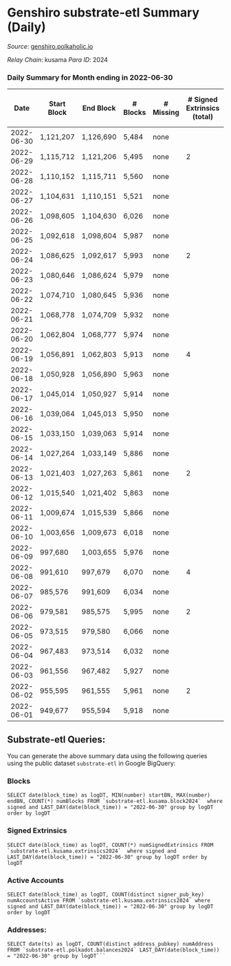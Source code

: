 # Genshiro substrate-etl Summary (Daily)

_Source_: [genshiro.polkaholic.io](https://genshiro.polkaholic.io)

*Relay Chain*: kusama
*Para ID*: 2024



### Daily Summary for Month ending in 2022-06-30


| Date | Start Block | End Block | # Blocks | # Missing | # Signed Extrinsics (total) | # Active Accounts | # Addresses with Balances | # Events | # Transfers | # XCM Transfers In | # XCM Transfers Out |
| ---- | ----------- | --------- | -------- | --------- | --------------------------- | ----------------- | ------------------------- | -------- | ----------- | ------------------ | ------------------- |
| 2022-06-30 | 1,121,207 | 1,126,690 | 5,484 | none |  |  | 24 | 10,977 |   |   |   |
| 2022-06-29 | 1,115,712 | 1,121,206 | 5,495 | none | 2 | 2 | 24 | 11,017 |   | 2  |   |
| 2022-06-28 | 1,110,152 | 1,115,711 | 5,560 | none |  |  | 24 | 11,134 |   | 1  |   |
| 2022-06-27 | 1,104,631 | 1,110,151 | 5,521 | none |  |  | 24 | 11,051 |   |   |   |
| 2022-06-26 | 1,098,605 | 1,104,630 | 6,026 | none |  |  | 24 | 12,062 |   |   |   |
| 2022-06-25 | 1,092,618 | 1,098,604 | 5,987 | none |  |  | 24 | 11,989 |   | 1  |   |
| 2022-06-24 | 1,086,625 | 1,092,617 | 5,993 | none | 2 | 2 | 24 | 12,009 |   | 1  |   |
| 2022-06-23 | 1,080,646 | 1,086,624 | 5,979 | none |  |  | 24 | 11,973 |   | 1  |   |
| 2022-06-22 | 1,074,710 | 1,080,645 | 5,936 | none |  |  | 24 | 11,892 |   | 2  |   |
| 2022-06-21 | 1,068,778 | 1,074,709 | 5,932 | none |  |  | 24 | 11,879 |   | 1  |   |
| 2022-06-20 | 1,062,804 | 1,068,777 | 5,974 | none |  |  | 24 | 11,963 |   | 1  |   |
| 2022-06-19 | 1,056,891 | 1,062,803 | 5,913 | none | 4 | 2 | 24 | 11,852 |   |   |   |
| 2022-06-18 | 1,050,928 | 1,056,890 | 5,963 | none |  |  | 24 | 11,936 |   |   |   |
| 2022-06-17 | 1,045,014 | 1,050,927 | 5,914 | none |  |  | 24 | 11,838 |   |   |   |
| 2022-06-16 | 1,039,064 | 1,045,013 | 5,950 | none |  |  | 24 | 11,910 |   |   |   |
| 2022-06-15 | 1,033,150 | 1,039,063 | 5,914 | none |  |  | 24 | 11,843 |   |   |   |
| 2022-06-14 | 1,027,264 | 1,033,149 | 5,886 | none |  |  | 24 | 11,786 |   |   |   |
| 2022-06-13 | 1,021,403 | 1,027,263 | 5,861 | none | 2 | 2 | 24 | 11,755 |   |   |   |
| 2022-06-12 | 1,015,540 | 1,021,402 | 5,863 | none |  |  | 24 | 11,741 |   |   |   |
| 2022-06-11 | 1,009,674 | 1,015,539 | 5,866 | none |  |  | 24 | 11,752 |   |   |   |
| 2022-06-10 | 1,003,656 | 1,009,673 | 6,018 | none |  |  | 24 | 12,051 |   |   |   |
| 2022-06-09 | 997,680 | 1,003,655 | 5,976 | none |  |  | 24 | 11,962 |   |   |   |
| 2022-06-08 | 991,610 | 997,679 | 6,070 | none | 4 | 2 | 24 | 12,171 |   |   |   |
| 2022-06-07 | 985,576 | 991,609 | 6,034 | none |  |  | 24 | 12,078 |   |   |   |
| 2022-06-06 | 979,581 | 985,575 | 5,995 | none | 2 | 2 | 24 | 12,018 |   |   |   |
| 2022-06-05 | 973,515 | 979,580 | 6,066 | none |  |  | 24 | 12,152 |   |   |   |
| 2022-06-04 | 967,483 | 973,514 | 6,032 | none |  |  | 24 | 12,089 |   |   |   |
| 2022-06-03 | 961,556 | 967,482 | 5,927 | none |  |  | 24 | 11,864 |   |   |   |
| 2022-06-02 | 955,595 | 961,555 | 5,961 | none | 2 | 2 | 24 | 11,945 |   |   |   |
| 2022-06-01 | 949,677 | 955,594 | 5,918 | none |  |  | 24 | 11,846 |   |   |   |

## Substrate-etl Queries:
You can generate the above summary data using the following queries using the public dataset `substrate-etl` in Google BigQuery:


### Blocks
```
SELECT date(block_time) as logDT, MIN(number) startBN, MAX(number) endBN, COUNT(*) numBlocks FROM `substrate-etl.kusama.block2024`  where signed and LAST_DAY(date(block_time)) = "2022-06-30" group by logDT order by logDT
```


### Signed Extrinsics
```
SELECT date(block_time) as logDT, COUNT(*) numSignedExtrinsics FROM `substrate-etl.kusama.extrinsics2024`  where signed and LAST_DAY(date(block_time)) = "2022-06-30" group by logDT order by logDT
```


### Active Accounts
```
SELECT date(block_time) as logDT, COUNT(distinct signer_pub_key) numAccountsActive FROM `substrate-etl.kusama.extrinsics2024` where signed and LAST_DAY(date(block_time)) = "2022-06-30" group by logDT order by logDT
```


### Addresses:
```
SELECT date(ts) as logDT, COUNT(distinct address_pubkey) numAddress FROM `substrate-etl.polkadot.balances2024` LAST_DAY(date(block_time)) = "2022-06-30" group by logDT```

